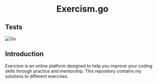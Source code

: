 <div align="center">
  <h1>Exercism.go</h1>
</div> 

## Tests
  ![Go](https://github.com/gtarraga/exercism/workflows/Go/badge.svg)

## Introduction

Exercism is an online platform designed to help you improve your coding skills through practice and mentorship.
This repository contains my solutions to different exercises.

